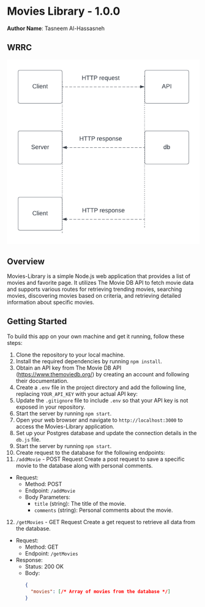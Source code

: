 # Movies Library - 1.0.0

**Author Name**: Tasneem Al-Hassasneh

## WRRC

![WRRC-Img](WRRC.png)

## Overview
Movies-Library is a simple Node.js web application that provides a list of movies and favorite page. It utilizes The Movie DB API to fetch movie data and supports various routes for retrieving trending movies, searching movies, discovering movies based on criteria, and retrieving detailed information about specific movies.

## Getting Started
To build this app on your own machine and get it running, follow these steps:

1. Clone the repository to your local machine.
2. Install the required dependencies by running `npm install`.
3. Obtain an API key from The Movie DB API (https://www.themoviedb.org/) by creating an account and following their documentation.
4. Create a `.env` file in the project directory and add the following line, replacing `YOUR_API_KEY` with your actual API key:
5. Update the `.gitignore` file to include `.env` so that your API key is not exposed in your repository.
6. Start the server by running `npm start`.
7. Open your web browser and navigate to `http://localhost:3000` to access the Movies-Library application.
8. Set up your Postgres database and update the connection details in the `db.js` file.
9. Start the server by running `npm start`.
10. Create request to the database for the following endpoints:
11. `/addMovie` - POST Request
Create a post request to save a specific movie to the database along with personal comments.
- Request:
  - Method: POST
  - Endpoint: `/addMovie`
  - Body Parameters:
    - `title` (string): The title of the movie.
    - `comments` (string): Personal comments about the movie.
12. `/getMovies` - GET Request
Create a get request to retrieve all data from the database.
- Request:
  - Method: GET
  - Endpoint: `/getMovies`
- Response:
  - Status: 200 OK
  - Body:
    ```json
    {
      "movies": [/* Array of movies from the database */]
    }
    ```